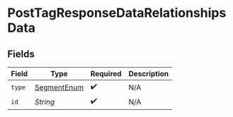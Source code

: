 # PostTagResponseDataRelationshipsData


## Fields

| Field                                                 | Type                                                  | Required                                              | Description                                           |
| ----------------------------------------------------- | ----------------------------------------------------- | ----------------------------------------------------- | ----------------------------------------------------- |
| `type`                                                | [SegmentEnum](../../models/components/SegmentEnum.md) | :heavy_check_mark:                                    | N/A                                                   |
| `id`                                                  | *String*                                              | :heavy_check_mark:                                    | N/A                                                   |